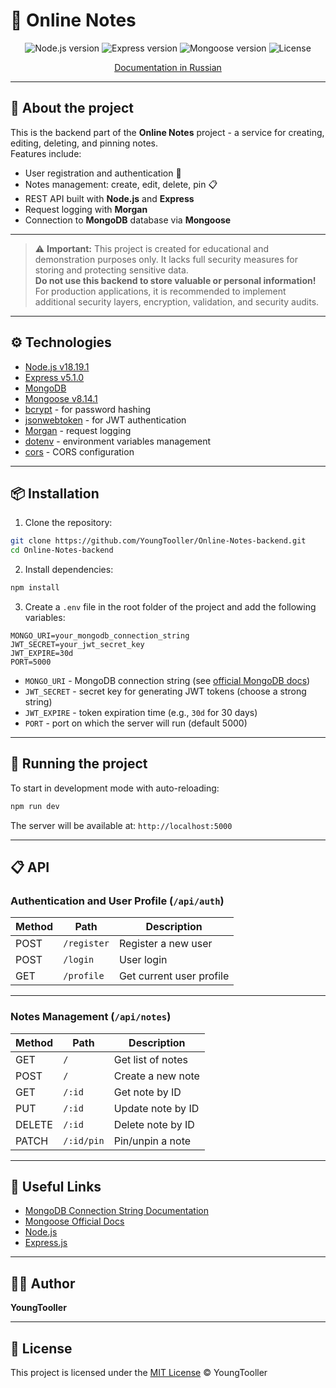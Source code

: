 # 📝 Online Notes

<div align="center">

![Node.js version](https://img.shields.io/badge/Node.js-v18.19.1-brightgreen) 
![Express version](https://img.shields.io/badge/Express-v5.1.0-000000) 
![Mongoose version](https://img.shields.io/badge/MongoDB-v8.14.1-4DB33D) 
![License](https://img.shields.io/badge/License-MIT-blue)

<p>
  <a href="./docs/README_ru.md">Documentation in Russian</a>
</p>

</div>

---


## 🚀 About the project

This is the backend part of the **Online Notes** project - a service for creating, editing, deleting, and pinning notes.  
Features include:

- User registration and authentication 🔐
- Notes management: create, edit, delete, pin 📋
- REST API built with **Node.js** and **Express**
- Request logging with **Morgan**
- Connection to **MongoDB** database via **Mongoose**

---

> ⚠️ **Important:** This project is created for educational and demonstration purposes only. It lacks full security measures for storing and protecting sensitive data.  
> **Do not use this backend to store valuable or personal information!**  
> For production applications, it is recommended to implement additional security layers, encryption, validation, and security audits.

---

## ⚙️ Technologies

- [Node.js v18.19.1](https://nodejs.org/en/)
- [Express v5.1.0](https://expressjs.com/)
- [MongoDB](https://www.mongodb.com/)
- [Mongoose v8.14.1](https://mongoosejs.com/)
- [bcrypt](https://www.npmjs.com/package/bcrypt) - for password hashing
- [jsonwebtoken](https://www.npmjs.com/package/jsonwebtoken) - for JWT authentication
- [Morgan](https://www.npmjs.com/package/morgan) - request logging
- [dotenv](https://www.npmjs.com/package/dotenv) - environment variables management
- [cors](https://www.npmjs.com/package/cors) - CORS configuration

---

## 📦 Installation

1. Clone the repository:

```bash
git clone https://github.com/YoungTooller/Online-Notes-backend.git
cd Online-Notes-backend
```


2. Install dependencies:

```bash
npm install
```


3. Create a `.env` file in the root folder of the project and add the following variables:

```env
MONGO_URI=your_mongodb_connection_string
JWT_SECRET=your_jwt_secret_key
JWT_EXPIRE=30d
PORT=5000
```


- `MONGO_URI` - MongoDB connection string (see [official MongoDB docs](https://docs.mongodb.com/manual/reference/connection-string/))
- `JWT_SECRET` - secret key for generating JWT tokens (choose a strong string)
- `JWT_EXPIRE` - token expiration time (e.g., `30d` for 30 days)
- `PORT` - port on which the server will run (default 5000)

---

## 🚀 Running the project

To start in development mode with auto-reloading:

```bash
npm run dev
```


The server will be available at: `http://localhost:5000`

---

## 📋 API

### Authentication and User Profile (`/api/auth`)

| Method | Path          | Description                     |
|--------|---------------|--------------------------------|
| POST   | `/register`   | Register a new user             |
| POST   | `/login`      | User login                     |
| GET    | `/profile`    | Get current user profile       |

---

### Notes Management (`/api/notes`)

| Method | Path           | Description                    |
|--------|----------------|--------------------------------|
| GET    | `/`            | Get list of notes              |
| POST   | `/`            | Create a new note             |
| GET    | `/:id`         | Get note by ID                |
| PUT    | `/:id`         | Update note by ID             |
| DELETE | `/:id`         | Delete note by ID             |
| PATCH  | `/:id/pin`     | Pin/unpin a note              |

---

## 🔗 Useful Links

- [MongoDB Connection String Documentation](https://docs.mongodb.com/manual/reference/connection-string/)
- [Mongoose Official Docs](https://mongoosejs.com/docs/)
- [Node.js](https://nodejs.org/)
- [Express.js](https://expressjs.com/)

---

## 🧑‍💻 Author

**YoungTooller**

---

## 📄 License

This project is licensed under the [MIT License](LICENSE) © YoungTooller
